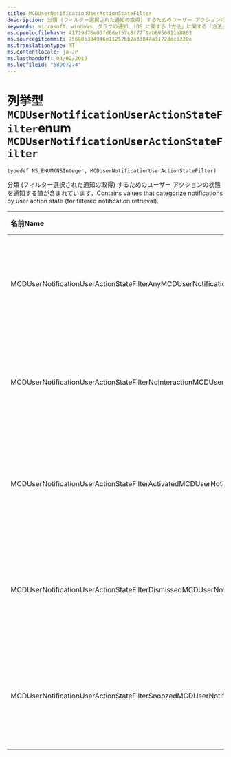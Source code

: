 ```yaml
---
title: MCDUserNotificationUserActionStateFilter
description: 分類 (フィルター選択された通知の取得) するためのユーザー アクションの状態を通知する値が含まれています。
keywords: microsoft、windows、グラフの通知、iOS に関する「方法」に関する「方法」の iPhone
ms.openlocfilehash: 41719d76e03fd6def57c8f77f9ab6956811e8803
ms.sourcegitcommit: 75680b384946e11257bb2a33044a3172dec5220e
ms.translationtype: MT
ms.contentlocale: ja-JP
ms.lasthandoff: 04/02/2019
ms.locfileid: "58907274"
---
```

# <a name="enum-mcdusernotificationuseractionstatefilter"></a><span data-ttu-id="1c176-104">列挙型 `MCDUserNotificationUserActionStateFilter`</span><span class="sxs-lookup"><span data-stu-id="1c176-104">enum `MCDUserNotificationUserActionStateFilter`</span></span>

```
typedef NS_ENUM(NSInteger, MCDUserNotificationUserActionStateFilter)
```

<span data-ttu-id="1c176-105">分類 (フィルター選択された通知の取得) するためのユーザー アクションの状態を通知する値が含まれています。</span><span class="sxs-lookup"><span data-stu-id="1c176-105">Contains values that categorize notifications by user action state (for filtered notification retrieval).</span></span>

|<span data-ttu-id="1c176-106">名前</span><span class="sxs-lookup"><span data-stu-id="1c176-106">Name</span></span> | <span data-ttu-id="1c176-107">値</span><span class="sxs-lookup"><span data-stu-id="1c176-107">Value</span></span> | <span data-ttu-id="1c176-108">説明</span><span class="sxs-lookup"><span data-stu-id="1c176-108">Description</span></span> |
|:-- |:-- |:-- |
|   <span data-ttu-id="1c176-109">MCDUserNotificationUserActionStateFilterAny</span><span class="sxs-lookup"><span data-stu-id="1c176-109">MCDUserNotificationUserActionStateFilterAny</span></span>|<span data-ttu-id="1c176-110">0</span><span class="sxs-lookup"><span data-stu-id="1c176-110">0</span></span>| <span data-ttu-id="1c176-111">ユーザー アクションの状態に関係なく通知が含まれます。</span><span class="sxs-lookup"><span data-stu-id="1c176-111">Include notifications regardless of user action state.</span></span>|
|   <span data-ttu-id="1c176-112">MCDUserNotificationUserActionStateFilterNoInteraction</span><span class="sxs-lookup"><span data-stu-id="1c176-112">MCDUserNotificationUserActionStateFilterNoInteraction</span></span> |<span data-ttu-id="1c176-113">1</span><span class="sxs-lookup"><span data-stu-id="1c176-113">1</span></span>| <span data-ttu-id="1c176-114">ユーザーが処理済みいない通知が含まれます。</span><span class="sxs-lookup"><span data-stu-id="1c176-114">Include notifications that have not been acted on by the user.</span></span>|
|   <span data-ttu-id="1c176-115">MCDUserNotificationUserActionStateFilterActivated</span><span class="sxs-lookup"><span data-stu-id="1c176-115">MCDUserNotificationUserActionStateFilterActivated</span></span>|<span data-ttu-id="1c176-116">2</span><span class="sxs-lookup"><span data-stu-id="1c176-116">2</span></span>| <span data-ttu-id="1c176-117">ユーザーがアクティブ化されている通知が含まれます。</span><span class="sxs-lookup"><span data-stu-id="1c176-117">Include notifications that have been activated by the user.</span></span>|
|   <span data-ttu-id="1c176-118">MCDUserNotificationUserActionStateFilterDismissed</span><span class="sxs-lookup"><span data-stu-id="1c176-118">MCDUserNotificationUserActionStateFilterDismissed</span></span>|<span data-ttu-id="1c176-119">3</span><span class="sxs-lookup"><span data-stu-id="1c176-119">3</span></span>| <span data-ttu-id="1c176-120">ユーザーが既に閉じられている通知が含まれます。</span><span class="sxs-lookup"><span data-stu-id="1c176-120">Include notifications that have been dismissed by the user.</span></span>|
|   <span data-ttu-id="1c176-121">MCDUserNotificationUserActionStateFilterSnoozed</span><span class="sxs-lookup"><span data-stu-id="1c176-121">MCDUserNotificationUserActionStateFilterSnoozed</span></span>|<span data-ttu-id="1c176-122">4</span><span class="sxs-lookup"><span data-stu-id="1c176-122">4</span></span>| <span data-ttu-id="1c176-123">ユーザーによって再されている通知が含まれます。</span><span class="sxs-lookup"><span data-stu-id="1c176-123">Include notifications that have been snoozed by the user.</span></span>|